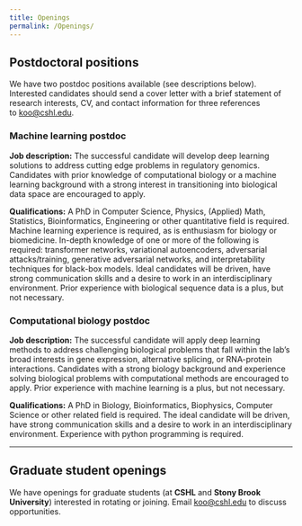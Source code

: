 ```yaml
---
title: Openings
permalink: /Openings/
---
```

## Postdoctoral positions

We have two postdoc positions available (see descriptions below). Interested candidates should send a cover letter with a brief statement of research interests, CV, and contact information for three references to koo@cshl.edu. 


### Machine learning postdoc 

<b>Job description:</b> The successful candidate will develop deep learning solutions to address cutting edge problems in regulatory genomics. Candidates with prior knowledge of computational biology or a machine learning background with a strong interest in transitioning into biological data space are encouraged to apply.  


<b>Qualifications:</b> A PhD in Computer Science, Physics, (Applied) Math, Statistics, Bioinformatics, Engineering or other quantitative field is required. Machine learning experience is required, as is enthusiasm for biology or biomedicine. In-depth knowledge of one or more of the following is required: transformer networks, variational autoencoders, adversarial attacks/training, generative adversarial networks, and interpretability techniques for black-box models. Ideal candidates will be driven, have strong communication skills and a desire to work in an interdisciplinary environment. Prior experience with biological sequence data is a plus, but not necessary.


### Computational biology postdoc


<b>Job description:</b> The successful candidate will apply deep learning methods to address challenging biological problems that fall within the lab’s broad interests in gene expression, alternative splicing, or RNA-protein interactions. Candidates with a strong biology background and experience solving biological problems with computational methods are encouraged to apply. Prior experience with machine learning is a plus, but not necessary. 

<b>Qualifications:</b> A PhD in Biology, Bioinformatics, Biophysics, Computer Science or other related field is required. The ideal candidate will be driven, have strong communication skills and a desire to work in an interdisciplinary environment. Experience with python programming is required.
<br>

<hr>


## Graduate student openings

We have openings for graduate students (at <b>CSHL</b> and <b>Stony Brook University</b>) interested in rotating or joining. Email koo@cshl.edu to discuss opportunities.

<br>
<br>
<br>
<br>
<br>
<br>


